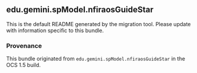 
## edu.gemini.spModel.nfiraosGuideStar

This is the default README generated by the migration tool. Please update with information specific to this bundle.

### Provenance

This bundle originated from `edu.gemini.spModel.nfiraosGuideStar` in the OCS 1.5 build. 